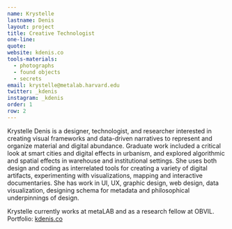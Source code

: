 ```yaml
---
name: Krystelle
lastname: Denis
layout: project
title: Creative Technologist
one-line: 
quote: 
website: kdenis.co
tools-materials:
  - photographs
  - found objects
  - secrets
email: krystelle@metalab.harvard.edu
twitter: _kdenis
instagram: _kdenis
order: 1
row: 2
---
```

Krystelle Denis is a designer, technologist, and researcher interested in creating visual frameworks and data-driven narratives to represent and organize material and digital abundance. Graduate work included a critical look at smart cities and
digital effects in urbanism, and explored algorithmic and spatial effects in warehouse and institutional settings. She uses both design and coding as interrelated tools for creating a variety of digital artifacts, experimenting with visualizations, mapping and interactive documentaries. She has work in UI, UX, graphic design, web design, data visualization, designing schema for metadata and philosophical underpinnings of design. 

Krystelle currently works at metaLAB and as a research fellow at OBVIL. Portfolio: <a href="http://kdenis.co" target="_blank">kdenis.co</a>